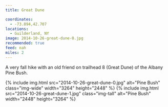 ```yaml
---
title: Great Dune

coordinates:
  - -73.894,42.707
locations:
  - Guilderland, NY
image: 2014-10-26-great-dune-0.jpg
recommended: true
feed: nah
miles: 2
---
```


<!--extra-eyes ignore very--> A very fall hike with an old friend on trailhead 8 (Great Dune) of the Albany Pine Bush.

<div class="photos">

{% include img.html src="2014-10-26-great-dune-0.jpg"  alt="Pine Bush" class="img-wide" width="3264" height="2448" %}
{% include img.html src="2014-10-26-great-dune-1.jpg" class="img-tall" alt="Pine Bush" width="2448" height="3264" %}

</div>
